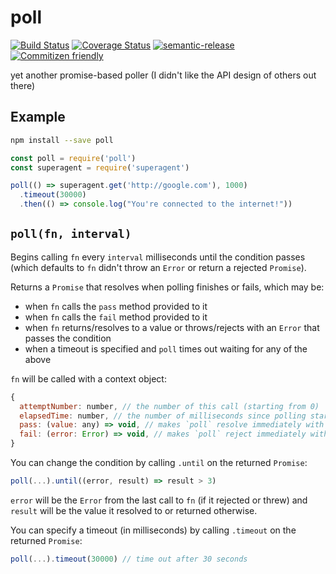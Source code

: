 # poll

[![Build Status](https://travis-ci.org/jcoreio/poll.svg?branch=master)](https://travis-ci.org/jcoreio/poll)
[![Coverage Status](https://codecov.io/gh/jcoreio/poll/branch/master/graph/badge.svg)](https://codecov.io/gh/jcoreio/poll)
[![semantic-release](https://img.shields.io/badge/%20%20%F0%9F%93%A6%F0%9F%9A%80-semantic--release-e10079.svg)](https://github.com/semantic-release/semantic-release)
[![Commitizen friendly](https://img.shields.io/badge/commitizen-friendly-brightgreen.svg)](http://commitizen.github.io/cz-cli/)

yet another promise-based poller (I didn't like the API design of others out there)

## Example

```sh
npm install --save poll
```

```js
const poll = require('poll')
const superagent = require('superagent')

poll(() => superagent.get('http://google.com'), 1000)
  .timeout(30000)
  .then(() => console.log("You're connected to the internet!"))
```

## `poll(fn, interval)`

Begins calling `fn` every `interval` milliseconds until the condition passes
(which defaults to `fn` didn't throw an `Error` or return a rejected `Promise`).

Returns a `Promise` that resolves when polling finishes or fails, which may be:
* when `fn` calls the `pass` method provided to it
* when `fn` calls the `fail` method provided to it
* when `fn` returns/resolves to a value or throws/rejects with an `Error` that
  passes the condition
* when a timeout is specified and `poll` times out waiting for any of the above

`fn` will be called with a context object:
```js
{
  attemptNumber: number, // the number of this call (starting from 0)
  elapsedTime: number, // the number of milliseconds since polling started
  pass: (value: any) => void, // makes `poll` resolve immediately with this value
  fail: (error: Error) => void, // makes `poll` reject immediately with this Error
}
```

You can change the condition by calling `.until` on the returned `Promise`:
```js
poll(...).until((error, result) => result > 3)
```

`error` will be the `Error` from the last call to `fn` (if it rejected or threw)
and `result` will be the value it resolved to or returned otherwise.

You can specify a timeout (in milliseconds) by calling `.timeout` on the returned `Promise`:
```js
poll(...).timeout(30000) // time out after 30 seconds
```
